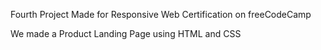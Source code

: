Fourth Project Made for Responsive Web Certification on freeCodeCamp

We made a Product Landing Page using HTML and CSS
